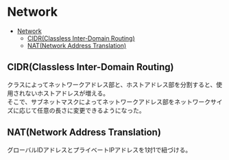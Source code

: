 # Network

- [Network](#network)
  - [CIDR(Classless Inter-Domain Routing)](#cidrclassless-inter-domain-routing)
  - [NAT(Network Address Translation)](#natnetwork-address-translation)

## CIDR(Classless Inter-Domain Routing)

クラスによってネットワークアドレス部と、ホストアドレス部を分割すると、使用されないホストアドレスが増える。  
そこで、サブネットマスクによってネットワークアドレス部をネットワークサイズに応じて任意の長さに変更できるようになった。

## NAT(Network Address Translation)

グローバルIDアドレスとプライベートIPアドレスを1対1で紐づける。

